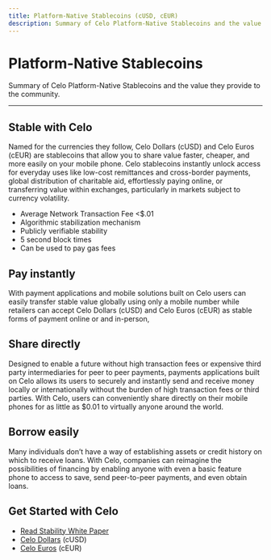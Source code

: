 ```yaml
---
title: Platform-Native Stablecoins (cUSD, cEUR)
description: Summary of Celo Platform-Native Stablecoins and the value they provide to the community.
---
```


# Platform-Native Stablecoins

Summary of Celo Platform-Native Stablecoins and the value they provide to the community.

___

## Stable with Celo

Named for the currencies they follow, Celo Dollars (cUSD) and Celo Euros (cEUR) are stablecoins that allow you to share value faster, cheaper, and more easily on your mobile phone. Celo stablecoins instantly unlock access for everyday uses like low-cost remittances and cross-border payments, global distribution of charitable aid, effortlessly paying online, or transferring value within exchanges, particularly in markets subject to currency volatility. 

* Average Network Transaction Fee &lt;$.01
* Algorithmic stabilization mechanism 
* Publicly verifiable stability
* 5 second block times
* Can be used to pay gas fees

## Pay instantly

With payment applications and mobile solutions built on Celo users can easily transfer stable value globally using only a mobile number while retailers can accept Celo Dollars (cUSD) and Celo Euros (cEUR) as stable forms of payment online or and in-person,  

## Share directly

Designed to enable a future without high transaction fees or expensive third party intermediaries for peer to peer payments, payments applications built on Celo allows its users to securely and instantly send and receive money locally or internationally without the burden of high transaction fees or third parties. With Celo, users can conveniently share directly on their mobile phones for as little as $0.01 to virtually anyone around the world. 

## Borrow easily

Many individuals don’t have a way of establishing assets or credit history on which to receive loans. With Celo, companies can reimagine the possibilities of financing by enabling anyone with even a basic feature phone to access to save, send peer-to-peer payments, and even obtain loans.

## Get Started with Celo

* [Read Stability White Paper](https://celo.org/papers)
* [Celo Dollars](https://medium.com/celoorg/celo-dollars-powerful-new-digital-money-in-circulation-b4147eda2d10) (cUSD)
* [Celo Euros](https://medium.com/celoorg/deutsche-telekom-joins-celo-ecosystem-as-the-first-mobile-carrier-amid-launch-of-ceur-stablecoin-2b79aae38540) (cEUR)